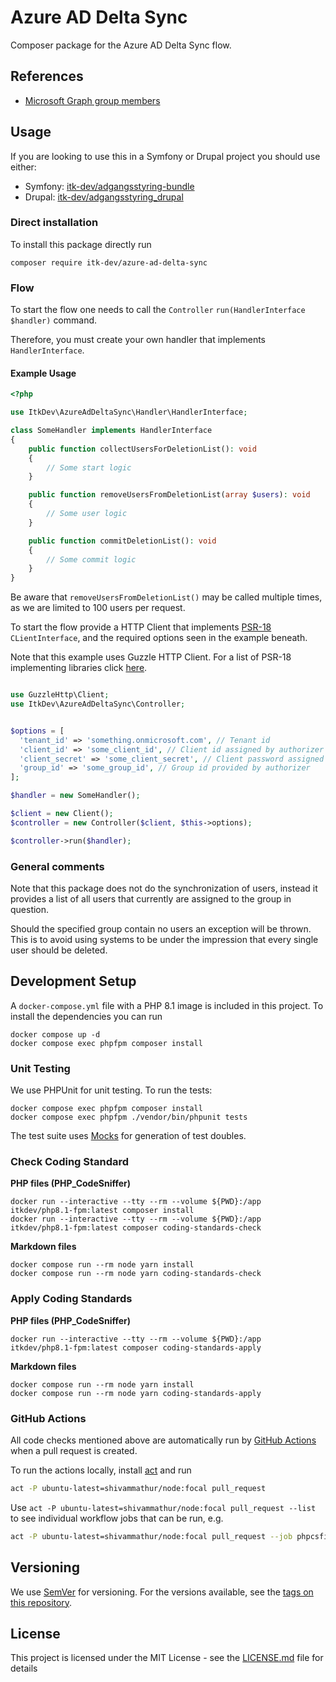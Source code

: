 # Azure AD Delta Sync

Composer package for the Azure AD Delta Sync flow.

## References

* [Microsoft Graph group members](https://docs.microsoft.com/en-us/graph/api/group-list-members?view=graph-rest-1.0&tabs=http)

## Usage

If you are looking to use this in a Symfony or Drupal project you should use
either:

* Symfony: [itk-dev/adgangsstyring-bundle](https://github.com/itk-dev/adgangsstyring-bundle)
* Drupal: [itk-dev/adgangsstyring_drupal](https://github.com/itk-dev/adgangsstyring_drupal)

### Direct installation

To install this package directly run

```shell
composer require itk-dev/azure-ad-delta-sync
```

### Flow

To start the flow one needs to call the
`Controller` `run(HandlerInterface $handler)` command.

Therefore, you must create your own handler that implements
 `HandlerInterface`.

#### Example Usage

```php
<?php

use ItkDev\AzureAdDeltaSync\Handler\HandlerInterface;

class SomeHandler implements HandlerInterface
{
    public function collectUsersForDeletionList(): void
    {
        // Some start logic
    }

    public function removeUsersFromDeletionList(array $users): void
    {
        // Some user logic
    }

    public function commitDeletionList(): void
    {
        // Some commit logic
    }
}
```

Be aware that `removeUsersFromDeletionList()` may be called multiple times,
as we are limited to 100 users per request.

To start the flow provide a HTTP Client that implements
[PSR-18](https://www.php-fig.org/psr/psr-18/) `CLientInterface`,
and the required options seen in the example beneath.

Note that this example uses Guzzle HTTP Client.
For a list of PSR-18 implementing libraries click [here](https://packagist.org/providers/psr/http-client-implementation).

```php

use GuzzleHttp\Client;
use ItkDev\AzureAdDeltaSync\Controller;


$options = [
  'tenant_id' => 'something.onmicrosoft.com', // Tenant id 
  'client_id' => 'some_client_id', // Client id assigned by authorizer
  'client_secret' => 'some_client_secret', // Client password assigned by authorizer
  'group_id' => 'some_group_id', // Group id provided by authorizer
];

$handler = new SomeHandler();

$client = new Client();
$controller = new Controller($client, $this->options);

$controller->run($handler);
```

### General comments

Note that this package does not do the synchronization
of users, instead it provides a list of all users that
currently are assigned to the group in question.

Should the specified group contain no users an exception will be
thrown. This is to avoid using systems to be under the impression
that every single user should be deleted.

## Development Setup

A `docker-compose.yml` file with a PHP 8.1 image is included in this project.
To install the dependencies you can run

```shell
docker compose up -d
docker compose exec phpfpm composer install
```

### Unit Testing

We use PHPUnit for unit testing. To run the tests:

```shell
docker compose exec phpfpm composer install
docker compose exec phpfpm ./vendor/bin/phpunit tests
```

The test suite uses [Mocks](https://phpunit.de/manual/6.5/en/test-doubles.html)
for generation of test doubles.

### Check Coding Standard

**PHP files (PHP_CodeSniffer)**

```shell
docker run --interactive --tty --rm --volume ${PWD}:/app itkdev/php8.1-fpm:latest composer install
docker run --interactive --tty --rm --volume ${PWD}:/app itkdev/php8.1-fpm:latest composer coding-standards-check
```

**Markdown files**

```shell
docker compose run --rm node yarn install
docker compose run --rm node yarn coding-standards-check
```

### Apply Coding Standards

**PHP files (PHP_CodeSniffer)**

```shell
docker run --interactive --tty --rm --volume ${PWD}:/app itkdev/php8.1-fpm:latest composer coding-standards-apply
```

**Markdown files**

```shell
docker compose run --rm node yarn install
docker compose run --rm node yarn coding-standards-apply
```

### GitHub Actions

All code checks mentioned above are automatically run by [GitHub
Actions](https://github.com/features/actions) when a pull request is created.

To run the actions locally, install [act](https://github.com/nektos/act) and run

```sh
act -P ubuntu-latest=shivammathur/node:focal pull_request
```

Use `act -P ubuntu-latest=shivammathur/node:focal pull_request --list` to see
individual workflow jobs that can be run, e.g.

```sh
act -P ubuntu-latest=shivammathur/node:focal pull_request --job phpcsfixer
```

## Versioning

We use [SemVer](http://semver.org/) for versioning.
For the versions available, see the
[tags on this repository](https://github.com/itk-dev/azure-ad-delta-sync/tags).

## License

This project is licensed under the MIT License - see the
[LICENSE.md](LICENSE.md) file for details
